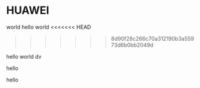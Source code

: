 # HUAWEI

world
hello world
<<<<<<< HEAD
>>>>>>> 8d90f28c266c70a312190b3a55973d6b0bb2049d

hello world dv

hello

hello
